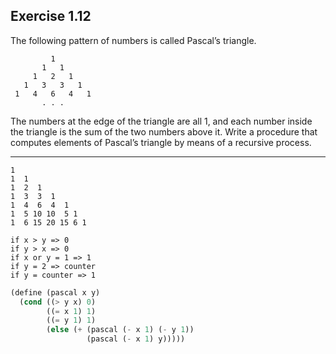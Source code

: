 ## Exercise 1.12

The following pattern of numbers is called Pascal’s triangle.

```
         1
       1   1
     1   2   1
   1   3   3   1
 1   4   6   4   1
       . . .
```

The numbers at the edge of the triangle are all 1, and each number inside the triangle is the sum of the two numbers above it. Write a procedure that computes elements of Pascal’s triangle by means of a recursive process.

---

```
1
1  1
1  2  1
1  3  3  1
1  4  6  4  1
1  5 10 10  5 1
1  6 15 20 15 6 1

if x > y => 0
if y > x => 0
if x or y = 1 => 1
if y = 2 => counter
if y = counter => 1
```

```scm
(define (pascal x y)
  (cond ((> y x) 0)
        ((= x 1) 1)
        ((= y 1) 1)
        (else (+ (pascal (- x 1) (- y 1))
                 (pascal (- x 1) y)))))
```